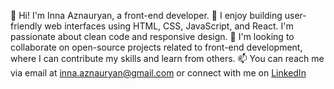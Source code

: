 👋 Hi! I'm Inna Aznauryan, a front-end developer.
🚀 I enjoy building user-friendly web interfaces using HTML, CSS, JavaScript, and React. I'm passionate about clean code and responsive design.
💼 I'm looking to collaborate on open-source projects related to front-end development, where I can contribute my skills and learn from others.
📫 You can reach me via email at inna.aznauryan@gmail.com or connect with me on [LinkedIn](https://www.linkedin.com/in/inna-aznauryan/)

